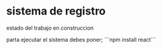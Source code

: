 <h1> sistema de registro </h1>

estado del trabajo en construccion

parta ejecutar el sistema debes poner;
´´´npm install react´´´
